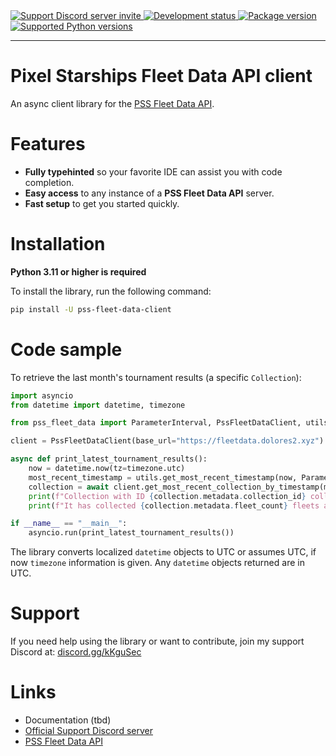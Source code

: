 <a href="https://discord.gg/kKguSec" target="_blank">
    <img src="https://discord.com/api/guilds/565819215731228672/embed.png" alt="Support Discord server invite">
</a>
<a href="https://pypi.org/project/pss-fleet-data-client" target="_blank">
    <img src="https://img.shields.io/pypi/status/pss-fleet-data-client?color=%23DAB420&label=status" alt="Development status">
</a>
<a href="https://pypi.org/project/pss-fleet-data-client" target="_blank">
    <img src="https://img.shields.io/pypi/v/pss-fleet-data-client?color=%23DAB420&label=pypi%20package" alt="Package version">
</a>
<a href="https://pypi.org/project/pss-fleet-data-client" target="_blank">
    <img src="https://img.shields.io/pypi/pyversions/pss-fleet-data-client.svg?color=%23DAB420" alt="Supported Python versions">
</a>

---

# Pixel Starships Fleet Data API client
An async client library for the [PSS Fleet Data API](https://github.com/Zukunftsmusik/pss-fleet-data-api).

# Features
- **Fully typehinted** so your favorite IDE can assist you with code completion.
- **Easy access** to any instance of a **PSS Fleet Data API** server.
- **Fast setup** to get you started quickly.

# Installation
**Python 3.11 or higher is required**

To install the library, run the following command:
```sh
pip install -U pss-fleet-data-client
```

# Code sample
To retrieve the last month's tournament results (a specific `Collection`):
```python
import asyncio
from datetime import datetime, timezone

from pss_fleet_data import ParameterInterval, PssFleetDataClient, utils

client = PssFleetDataClient(base_url="https://fleetdata.dolores2.xyz")

async def print_latest_tournament_results():
    now = datetime.now(tz=timezone.utc)
    most_recent_timestamp = utils.get_most_recent_timestamp(now, ParameterInterval.MONTHLY)
    collection = await client.get_most_recent_collection_by_timestamp(most_recent_timestamp)
    print(f"Collection with ID {collection.metadata.collection_id} collected at {collection.metadata.timestamp}.")
    print(f"It has collected {collection.metadata.fleet_count} fleets and {len(collection.users)} players.")

if __name__ == "__main__":
    asyncio.run(print_latest_tournament_results())
```
The library converts localized `datetime` objects to UTC or assumes UTC, if now `timezone` information is given. Any `datetime` objects returned are in UTC.

# Support
If you need help using the library or want to contribute, join my support Discord at: [discord.gg/kKguSec](https://https://discord.gg/kKguSec)

# Links
- Documentation (tbd)
- [Official Support Discord server](https://https://discord.gg/kKguSec)
- [PSS Fleet Data API](https://fleetdata.dolores2.xyz)
